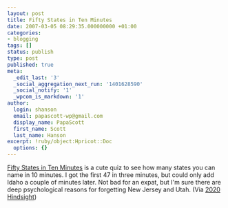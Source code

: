 ```yaml
---
layout: post
title: Fifty States in Ten Minutes
date: 2007-03-05 08:29:35.000000000 +01:00
categories:
- blogging
tags: []
status: publish
type: post
published: true
meta:
  _edit_last: '3'
  _social_aggregation_next_run: '1401628590'
  _social_notify: '1'
  _wpcom_is_markdown: '1'
author:
  login: shanson
  email: papascott-wp@gmail.com
  display_name: PapaScott
  first_name: Scott
  last_name: Hanson
excerpt: !ruby/object:Hpricot::Doc
  options: {}
---
```

<p><a href="http://www.ironicsans.com/state22.html">Fifty States in Ten Minutes</a> is a cute quiz to see how many states you can name in 10 minutes. I got the first 47 in three minutes, but could only add Idaho a couple of minutes later. Not bad for an expat, but I'm sure there are deep psychological reasons for forgetting New Jersey and Utah. (Via <a href="http://www.2020hindsight.org/2007/03/04/50-states-in-ten-minutes/">2020 Hindsight</a>)</p>
